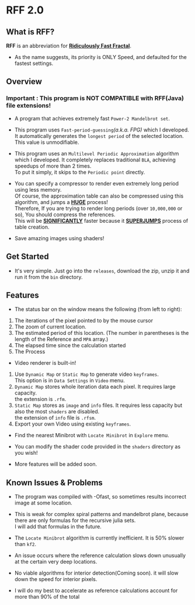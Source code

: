 # RFF 2.0

## What is RFF?

**RFF** is an abbreviation for <u>**Ridiculously Fast Fractal**</u>.

- As the name suggests, its priority is ONLY Speed, and defaulted for the fastest settings.


## Overview
### Important : This program is **NOT COMPATIBLE** with **RFF(Java)** file extensions!

- A program that achieves extremely fast `Power-2 Mandelbrot set`.

- This program uses `Fast-period-guessing`*(a.k.a. FPG)* which I developed. It automatically generates the `longest period` of the selected location.
This value is unmodifiable.

- This program uses an `Multilevel Periodic Approximation` algorithm which I developed.
It completely replaces traditional `BLA`, achieving speedups of more than 2 times. \
To put it simply, it skips to the `Periodic point` directly.


- You can specify a compressor to render even extremely long period using less memory. \
Of course, the approximation table can also be compressed using this algorithm, and jumps a <u>**HUGE**</u> process! \
Therefore, If you are trying to render long periods (over `10,000,000` or so), You should compress the references. \
This will be <u>**SIGNIFICANTLY**</u> faster because it <u>**SUPERJUMPS**</u> process of table creation. 

- Save amazing images using shaders!

## Get Started

- It's very simple. Just go into the `releases`, 
download the zip, 
unzip it and run it from the `bin` directory.


## Features
- The status bar on the window means the following (from left to right):

1. The iterations of the pixel pointed to by the mouse cursor
2. The zoom of current location.
3. The estimated period of this location. (The number in parentheses is the length of the Reference and `MPA` array.)
4. The elapsed time since the calculation started
5. The Process

- Video renderer is built-in!
1. Use `Dynamic Map` or `Static Map` to generate video `keyframes`. \
This option is in `Data Settings` in `Video` menu.
2. `Dynamic Map` stores whole iteration data each pixel. It requires large capacity. \
the extension is `.rfm`.
3. `Static Map` stores as `image` and `info` files. It requires less capacity but also the most `shaders` are disabled. \
the extension of `info` file is `.rfsm`.
4. Export your own Video using existing `keyframes`.


- Find the nearest Minibrot with `Locate Minibrot` in `Explore` menu.

- You can modify the shader code provided in the `shaders` directory as you wish!

- More features will be added soon.


## Known Issues & Problems
- The program was compiled with -Ofast, so sometimes results incorrect image at some location.
- This is weak for complex spiral patterns and mandelbrot plane, because there are only formulas for the  recursive julia sets.  
  I will add that formulas in the future.
- The `Locate Minibrot` algorithm is currently inefficient. It is 50% slower than `kf2`.

- An issue occurs where the reference calculation slows down unusually at the certain very deep locations.

- No viable algorithms for interior detection(Coming soon). 
it will slow down the speed for interior pixels.

- I will do my best to accelerate as reference calculations account for more than 90% of the total
